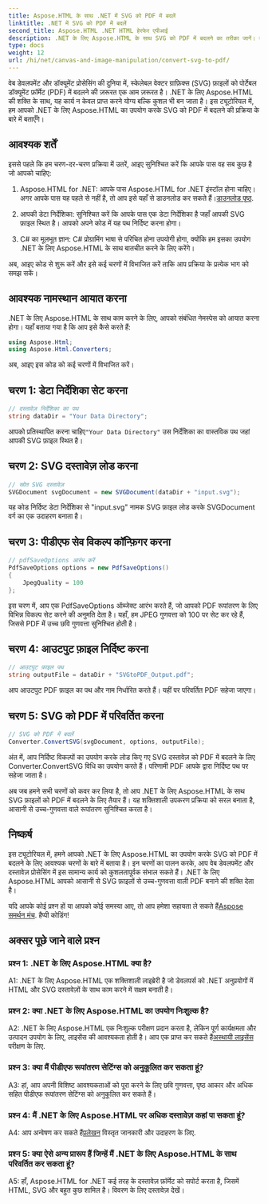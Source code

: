 ```yaml
---
title: Aspose.HTML के साथ .NET में SVG को PDF में बदलें
linktitle: .NET में SVG को PDF में बदलें
second_title: Aspose.HTML .NET HTML हेरफेर एपीआई
description: .NET के लिए Aspose.HTML के साथ SVG को PDF में बदलने का तरीका जानें। कुशल दस्तावेज़ प्रसंस्करण के लिए उच्च-गुणवत्ता, चरण-दर-चरण ट्यूटोरियल।
type: docs
weight: 12
url: /hi/net/canvas-and-image-manipulation/convert-svg-to-pdf/
---
```


वेब डेवलपमेंट और डॉक्यूमेंट प्रोसेसिंग की दुनिया में, स्केलेबल वेक्टर ग्राफ़िक्स (SVG) फ़ाइलों को पोर्टेबल डॉक्यूमेंट फ़ॉर्मेट (PDF) में बदलने की ज़रूरत एक आम ज़रूरत है। .NET के लिए Aspose.HTML की शक्ति के साथ, यह कार्य न केवल प्राप्त करने योग्य बल्कि कुशल भी बन जाता है। इस ट्यूटोरियल में, हम आपको .NET के लिए Aspose.HTML का उपयोग करके SVG को PDF में बदलने की प्रक्रिया के बारे में बताएँगे। 

## आवश्यक शर्तें

इससे पहले कि हम चरण-दर-चरण प्रक्रिया में उतरें, आइए सुनिश्चित करें कि आपके पास वह सब कुछ है जो आपको चाहिए:

1.  Aspose.HTML for .NET: आपके पास Aspose.HTML for .NET इंस्टॉल होना चाहिए। अगर आपके पास यह पहले से नहीं है, तो आप इसे यहाँ से डाउनलोड कर सकते हैं।[डाउनलोड पृष्ठ](https://releases.aspose.com/html/net/).

2. आपकी डेटा निर्देशिका: सुनिश्चित करें कि आपके पास एक डेटा निर्देशिका है जहाँ आपकी SVG फ़ाइल स्थित है। आपको अपने कोड में यह पथ निर्दिष्ट करना होगा।

3. C# का मूलभूत ज्ञान: C# प्रोग्रामिंग भाषा से परिचित होना उपयोगी होगा, क्योंकि हम इसका उपयोग .NET के लिए Aspose.HTML के साथ बातचीत करने के लिए करेंगे।

अब, आइए कोड से शुरू करें और इसे कई चरणों में विभाजित करें ताकि आप प्रक्रिया के प्रत्येक भाग को समझ सकें।

## आवश्यक नामस्थान आयात करना

.NET के लिए Aspose.HTML के साथ काम करने के लिए, आपको संबंधित नेमस्पेस को आयात करना होगा। यहाँ बताया गया है कि आप इसे कैसे करते हैं:

```csharp
using Aspose.Html;
using Aspose.Html.Converters;
```

अब, आइए इस कोड को कई चरणों में विभाजित करें।

## चरण 1: डेटा निर्देशिका सेट करना
```csharp
// दस्तावेज़ निर्देशिका का पथ
string dataDir = "Your Data Directory";
```
 आपको प्रतिस्थापित करना चाहिए`"Your Data Directory"` उस निर्देशिका का वास्तविक पथ जहां आपकी SVG फ़ाइल स्थित है।

## चरण 2: SVG दस्तावेज़ लोड करना
```csharp
// स्रोत SVG दस्तावेज़
SVGDocument svgDocument = new SVGDocument(dataDir + "input.svg");
```
यह कोड निर्दिष्ट डेटा निर्देशिका से "input.svg" नामक SVG फ़ाइल लोड करके SVGDocument वर्ग का एक उदाहरण बनाता है।

## चरण 3: पीडीएफ सेव विकल्प कॉन्फ़िगर करना
```csharp
// pdfSaveOptions आरंभ करें
PdfSaveOptions options = new PdfSaveOptions()
{
	JpegQuality = 100
};
```
इस चरण में, आप एक PdfSaveOptions ऑब्जेक्ट आरंभ करते हैं, जो आपको PDF रूपांतरण के लिए विभिन्न विकल्प सेट करने की अनुमति देता है। यहाँ, हम JPEG गुणवत्ता को 100 पर सेट कर रहे हैं, जिससे PDF में उच्च छवि गुणवत्ता सुनिश्चित होती है।

## चरण 4: आउटपुट फ़ाइल निर्दिष्ट करना
```csharp
// आउटपुट फ़ाइल पथ
string outputFile = dataDir + "SVGtoPDF_Output.pdf";
```
आप आउटपुट PDF फ़ाइल का पथ और नाम निर्धारित करते हैं। यहीं पर परिवर्तित PDF सहेजा जाएगा।

## चरण 5: SVG को PDF में परिवर्तित करना
```csharp
// SVG को PDF में बदलें
Converter.ConvertSVG(svgDocument, options, outputFile);
```
अंत में, आप निर्दिष्ट विकल्पों का उपयोग करके लोड किए गए SVG दस्तावेज़ को PDF में बदलने के लिए Converter.ConvertSVG विधि का उपयोग करते हैं। परिणामी PDF आपके द्वारा निर्दिष्ट पथ पर सहेजा जाता है।

अब जब हमने सभी चरणों को कवर कर लिया है, तो आप .NET के लिए Aspose.HTML के साथ SVG फ़ाइलों को PDF में बदलने के लिए तैयार हैं। यह शक्तिशाली उपकरण प्रक्रिया को सरल बनाता है, आसानी से उच्च-गुणवत्ता वाले रूपांतरण सुनिश्चित करता है।

## निष्कर्ष

इस ट्यूटोरियल में, हमने आपको .NET के लिए Aspose.HTML का उपयोग करके SVG को PDF में बदलने के लिए आवश्यक चरणों के बारे में बताया है। इन चरणों का पालन करके, आप वेब डेवलपमेंट और दस्तावेज़ प्रोसेसिंग में इस सामान्य कार्य को कुशलतापूर्वक संभाल सकते हैं। .NET के लिए Aspose.HTML आपको आसानी से SVG फ़ाइलों से उच्च-गुणवत्ता वाली PDF बनाने की शक्ति देता है।

 यदि आपके कोई प्रश्न हों या आपको कोई समस्या आए, तो आप हमेशा सहायता ले सकते हैं[Aspose समर्थन मंच](https://forum.aspose.com/). हैप्पी कोडिंग!

## अक्सर पूछे जाने वाले प्रश्न

### प्रश्न 1: .NET के लिए Aspose.HTML क्या है?

A1: .NET के लिए Aspose.HTML एक शक्तिशाली लाइब्रेरी है जो डेवलपर्स को .NET अनुप्रयोगों में HTML और SVG दस्तावेज़ों के साथ काम करने में सक्षम बनाती है।

### प्रश्न 2: क्या .NET के लिए Aspose.HTML का उपयोग निःशुल्क है?

 A2: .NET के लिए Aspose.HTML एक निःशुल्क परीक्षण प्रदान करता है, लेकिन पूर्ण कार्यक्षमता और उत्पादन उपयोग के लिए, लाइसेंस की आवश्यकता होती है। आप एक प्राप्त कर सकते हैं[अस्थायी लाइसेंस](https://purchase.aspose.com/temporary-license/) परीक्षण के लिए.

### प्रश्न 3: क्या मैं पीडीएफ रूपांतरण सेटिंग्स को अनुकूलित कर सकता हूं?

A3: हां, आप अपनी विशिष्ट आवश्यकताओं को पूरा करने के लिए छवि गुणवत्ता, पृष्ठ आकार और अधिक सहित पीडीएफ रूपांतरण सेटिंग्स को अनुकूलित कर सकते हैं।

### प्रश्न 4: मैं .NET के लिए Aspose.HTML पर अधिक दस्तावेज़ कहां पा सकता हूं?

 A4: आप अन्वेषण कर सकते हैं[प्रलेखन](https://reference.aspose.com/html/net/) विस्तृत जानकारी और उदाहरण के लिए.

### प्रश्न 5: क्या ऐसे अन्य प्रारूप हैं जिन्हें मैं .NET के लिए Aspose.HTML के साथ परिवर्तित कर सकता हूं?

A5: हाँ, Aspose.HTML for .NET कई तरह के दस्तावेज़ फ़ॉर्मेट को सपोर्ट करता है, जिसमें HTML, SVG और बहुत कुछ शामिल है। विवरण के लिए दस्तावेज़ देखें।